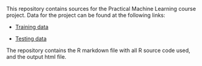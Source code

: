 This repository contains sources for the Practical Machine Learning course project.  Data for the project can be found at the following links:

* [Training data](https://d396qusza40orc.cloudfront.net/predmachlearn/pml-training.csv)

* [Testing data](https://d396qusza40orc.cloudfront.net/predmachlearn/pml-testing.csv)

The repository contains the R markdown file with all R source code used, and the output html file.
